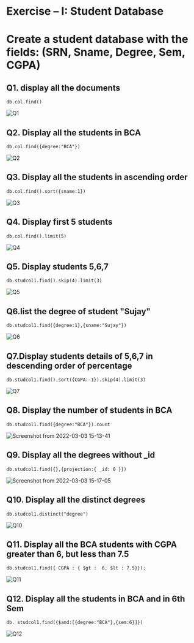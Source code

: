 # Exercise – I: Student Database
# Create a student database with the fields: (SRN, Sname, Degree, Sem, CGPA)

## Q1. display all the documents
```
db.col.find()
```
![Q1](https://user-images.githubusercontent.com/39644109/156515481-880a08da-08f4-4856-98ae-6f4e04bc4880.png)

## Q2. Display all the students in BCA
```
db.col.find({degree:"BCA"})
```
![Q2](https://user-images.githubusercontent.com/39644109/156515994-45ad0178-080b-4026-80a4-4f9614ee42bf.png)

## Q3. Display all the students in ascending order
```
db.col.find().sort({sname:1})
```
![Q3](https://user-images.githubusercontent.com/39644109/156516391-e614ffbc-f04d-411f-8af7-3f6b23a3af44.png)

## Q4. Display first 5 students
```
db.col.find().limit(5)
```

![Q4](https://user-images.githubusercontent.com/39644109/156518207-5d8809bf-0b06-4746-b498-fb4f5c4ade1b.png)

## Q5. Display students 5,6,7
```
db.studcol1.find().skip(4).limit(3)
```
![Q5](https://user-images.githubusercontent.com/39644109/156521139-9443e551-e893-4136-a0f9-a2572b8a0b59.png)

## Q6.list the degree of student "Sujay"
```
db.studcol1.find({degree:1},{sname:"Sujay"})
```
![Q6](https://user-images.githubusercontent.com/39644109/156525420-2894bdc2-2783-4e29-902c-8c8d9b774938.png)

## Q7.Display students details of 5,6,7 in descending order of percentage
```
db.studcol1.find().sort({CGPA:-1}).skip(4).limit(3)
```
![Q7](https://user-images.githubusercontent.com/39644109/156536064-2802c878-d964-4396-86ab-1da1d1b0481f.png)

## Q8. Display the number of students in BCA
```
db.studcol1.find({degree:"BCA"}).count
```
![Screenshot from 2022-03-03 15-13-41](https://user-images.githubusercontent.com/39644109/156580762-ca3bfefc-f72d-4d84-87d0-4c89c31a9538.png)

## Q9. Display all the degrees without _id
```
db.studcol1.find({},{projection:{ _id: 0 }})
```
![Screenshot from 2022-03-03 15-17-05](https://user-images.githubusercontent.com/39644109/156581510-36a01f65-9e66-4fde-91ed-bae6f67029e3.png)


## Q10. Display all the distinct degrees
```
db.studcol1.distinct("degree")
```
![Q10](https://user-images.githubusercontent.com/39644109/156583523-fca32e4a-8744-41f8-af82-8962ffc1fb7e.png)


## Q11. Display all the BCA students with CGPA greater than 6, but less than 7.5
```
db.studcol1.find({ CGPA : { $gt :  6, $lt : 7.5}});
```
![Q11](https://user-images.githubusercontent.com/39644109/156583222-c273bed9-6016-4cbf-b7dc-b5ed5495f1b7.png)


## Q12. Display all the students in BCA and in 6th Sem
```
db. studcol1.find({$and:[{degree:"BCA"},{sem:6}]})
```
![Q12](https://user-images.githubusercontent.com/39644109/156584314-f9b1ccae-64db-4463-a724-eca0094dfe36.png)

